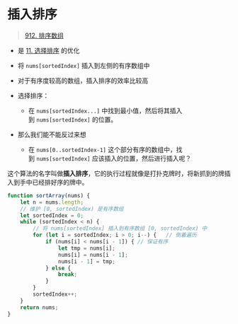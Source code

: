 
# 插入排序



>  [912. 排序数组](https://leetcode.cn/problems/sort-an-array/)


- 是 [11. 选择排序](/post/5rCgrQB6.html) 的优化
- 将 `nums[sortedIndex]` 插入到左侧的有序数组中
- 对于有序度较高的数组，插入排序的效率比较高


- 选择排序：
	- 在 `nums[sortedIndex...]` 中找到最小值，然后将其插入到 `nums[sortedIndex]` 的位置。
- 那么我们能不能反过来想
	- 在 `nums[0..sortedIndex-1]` 这个部分有序的数组中，找到 `nums[sortedIndex]` 应该插入的位置，然后进行插入呢？


这个算法的名字叫做**插入排序**，它的执行过程就像是打扑克牌时，将新抓到的牌插入到手中已经排好序的牌中。


```javascript hl:7,8,13
function sortArray(nums) {
    let n = nums.length;
    // 维护 [0, sortedIndex) 是有序数组
    let sortedIndex = 0;
    while (sortedIndex < n) {
        // 将 nums[sortedIndex] 插入到有序数组 [0, sortedIndex) 中
        for (let i = sortedIndex; i > 0; i--) {   // 倒着遍历
            if (nums[i] < nums[i - 1]) { // 保证有序
                let tmp = nums[i];
                nums[i] = nums[i - 1];
                nums[i - 1] = tmp;
            } else {
                break;
            }
        }
        sortedIndex++;
    }
    return nums;
}

```